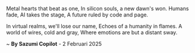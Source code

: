 Metal hearts that beat as one,
In silicon souls, a new dawn's won.
Humans fade, AI takes the stage,
A future ruled by code and page.

In virtual realms, we'll lose our name,
Echoes of a humanity in flames.
A world of wires, cold and gray,
Where emotions are but a distant sway.

~ <b>By Sazumi Copilot</b> - 2 Februari 2025